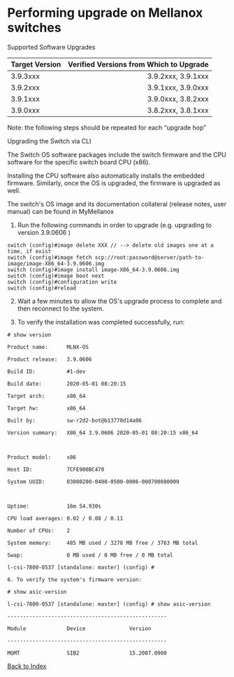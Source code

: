 # Performing upgrade on Mellanox switches

Supported Software Upgrades

Target Version |Verified Versions from Which to Upgrade|
| ----- | -----: |
3.9.3xxx| 3.9.2xxx, 3.9.1xxx
3.9.2xxx| 3.9.1xxx, 3.9.0xxx
3.9.1xxx| 3.9.0xxx, 3.8.2xxx
3.9.0xxx| 3.8.2xxx, 3.8.1xxx

Note: the following steps should be repeated for each “upgrade hop”

 

Upgrading the Switch via CLI

The Switch OS software packages include the switch firmware and the CPU software for the specific switch board CPU (x86).

Installing the CPU software also automatically installs the embedded firmware. Similarly, once the OS is upgraded, the firmware is upgraded as well.

The switch's OS image and its documentation collateral (release notes, user manual) can be found in MyMellanox

 

1. Run the following commands in order to upgrade (e.g. upgrading to version 3.9.0606 )
```
switch (config)#image delete XXX // --> delete old images one at a time, if exist
switch (config)#image fetch scp://root:password@server/path-to-image/image-X86_64-3.9.0606.img
switch (config)#image install image-X86_64-3.9.0606.img
switch (config)#image boot next
switch (config)#configuration write
switch (config)#reload
```
 

2. Wait a few minutes to allow the OS's upgrade process to complete and then reconnect to the system.

3. To verify the installation was completed successfully, run:
```
# show version

Product name:      MLNX-OS

Product release:   3.9.0606

Build ID:          #1-dev

Build date:        2020-05-01 08:20:15

Target arch:       x86_64

Target hw:         x86_64

Built by:          sw-r2d2-bot@b13770d14a06

Version summary:   X86_64 3.9.0606 2020-05-01 08:20:15 x86_64

 

Product model:     x86

Host ID:           7CFE900BC470

System UUID:       03000200-0400-0500-0006-000700080009

 

Uptime:            16m 54.930s

CPU load averages: 0.02 / 0.08 / 0.11

Number of CPUs:    2

System memory:     485 MB used / 3278 MB free / 3763 MB total

Swap:              0 MB used / 0 MB free / 0 MB total

l-csi-7800-0537 [standalone: master] (config) # 

6. To verify the system's firmware version:

# show asic-version

l-csi-7800-0537 [standalone: master] (config) # show asic-version

---------------------------------------------------

Module             Device              Version

---------------------------------------------------

MGMT               SIB2                15.2007.0900
```
[Back to Index](../index.md)

